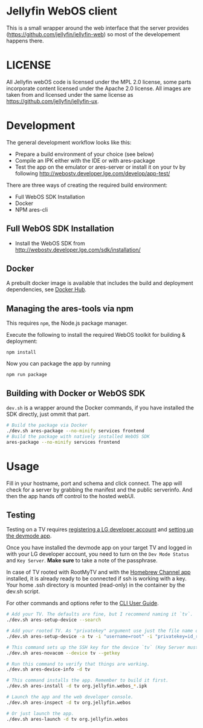 
# Jellyfin WebOS client
This is a small wrapper around the web interface that the server provides (https://github.com/jellyfin/jellyfin-web) so most of the developement happens there.

# LICENSE
All Jellyfin webOS code is licensed under the MPL 2.0 license, some parts incorporate content licensed under the Apache 2.0 license. All images are taken from and licensed under the same license as https://github.com/jellyfin/jellyfin-ux.

# Development

The general development workflow looks like this:

- Prepare a build environment of your choice (see below)
- Compile an IPK either with the IDE or with ares-package
- Test the app on the emulator or ares-server or install it on your tv by following http://webostv.developer.lge.com/develop/app-test/

There are three ways of creating the required build environment:

- Full WebOS SDK Installation
- Docker
- NPM ares-cli

## Full WebOS SDK Installation

- Install the WebOS SDK from http://webostv.developer.lge.com/sdk/installation/

## Docker

A prebuilt docker image is available that includes the build and deployment dependencies, see [Docker Hub](https://ghcr.io/oddstr13/docker-tizen-webos-sdk).

## Managing the ares-tools via npm

This requires `npm`, the Node.js package manager.

Execute the following to install the required WebOS toolkit for building & deployment:

`npm install`

Now you can package the app by running

`npm run package`

## Building with Docker or WebOS SDK

`dev.sh` is a wrapper around the Docker commands, if you have installed the SDK directly, just ommit that part.

```sh
# Build the package via Docker
./dev.sh ares-package --no-minify services frontend
# Build the package with natively installed WebOS SDK
ares-package --no-minify services frontend
```

# Usage
Fill in your hostname, port and schema and click connect. The app will check for a server by grabbing the manifest and the public serverinfo.
And then the app hands off control to the hosted webUI.


## Testing
Testing on a TV requires [registering a LG developer account](https://webostv.developer.lge.com/develop/app-test/preparing-account/) and [setting up the devmode app](https://webostv.developer.lge.com/develop/app-test/using-devmode-app/).

Once you have installed the devmode app on your target TV and logged in with your LG developer account, you need to turn on the `Dev Mode Status` and `Key Server`.
**Make sure** to take a note of the passphrase.

In case of TV rooted with RootMyTV and with the [Homebrew Channel app](https://github.com/webosbrew/webos-homebrew-channel#configuring-webososeares-cli-with-rooted-tv) installed, it is already ready to be connected if ssh is working with a key.
Your home .ssh directory is mounted (read-only) in the container by the dev.sh script.

For other commands and options refer to the [CLI User Guide](https://www.webosose.org/docs/tools/sdk/cli/cli-user-guide).

```sh
# Add your TV. The defaults are fine, but I recommend naming it `tv`.
./dev.sh ares-setup-device --search

# Add your rooted TV. As "privatekey" argument use just the file name of the private key used to connect to the tv, which schould be present in your ~/.ssh directory
./dev.sh ares-setup-device -a tv -i "username=root" -i "privatekey=id_rsa" -i "host=tv_ip_address" -i "port=22"

# This command sets up the SSH key for the device `tv` (Key Server must be running). Skip if your TV is rooted.
./dev.sh ares-novacom --device tv --getkey

# Run this command to verify that things are working.
./dev.sh ares-device-info -d tv

# This command installs the app. Remember to build it first.
./dev.sh ares-install -d tv org.jellyfin.webos_*.ipk

# Launch the app and the web developer console.
./dev.sh ares-inspect -d tv org.jellyfin.webos

# Or just launch the app.
./dev.sh ares-launch -d tv org.jellyfin.webos
```
